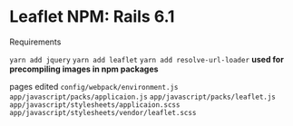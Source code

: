 # Leaflet NPM:  Rails 6.1

Requirements 

`yarn add jquery`
`yarn add leaflet`
`yarn add resolve-url-loader`  **used for precompiling images in npm packages**

pages edited
`config/webpack/environment.js`
`app/javascript/packs/applicaion.js`
`app/javascript/packs/leaflet.js`
`app/javascript/stylesheets/applicaion.scss`
`app/javascript/stylesheets/vendor/leaflet.scss`

